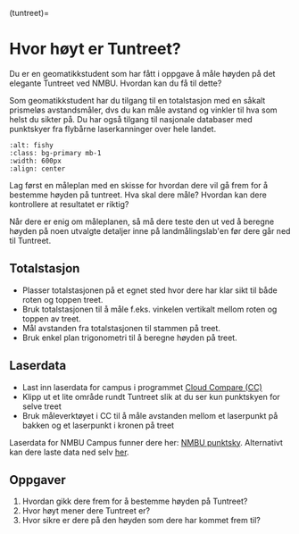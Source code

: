 (tuntreet)=
# Hvor høyt er Tuntreet?

Du er en geomatikkstudent som har fått i oppgave å måle høyden på det elegante Tuntreet ved NMBU. Hvordan kan du få til dette?

Som geomatikkstudent har du tilgang til en totalstasjon med en såkalt prismeløs avstandsmåler, dvs du kan måle avstand og vinkler til hva som helst du sikter på. Du har også tilgang til nasjonale databaser med punktskyer fra flybårne laserkanninger over hele landet.

```{image} ../bilder/tuntreet.jpg
:alt: fishy
:class: bg-primary mb-1
:width: 600px
:align: center
```

Lag først en måleplan med en skisse for hvordan dere vil gå frem for å bestemme høyden på tuntreet. Hva skal dere måle? Hvordan kan dere kontrollere at resultatet er riktig?

Når dere er enig om måleplanen, så må dere teste den ut ved å beregne høyden på noen utvalgte detaljer inne på landmålingslab'en før dere går ned til Tuntreet.


## Totalstasjon
- Plasser totalstasjonen på et egnet sted hvor dere har klar sikt til både roten og toppen treet.
- Bruk totalstasjonen til å måle f.eks. vinkelen vertikalt mellom roten og toppen av treet.
- Mål avstanden fra totalstasjonen til stammen på treet.
- Bruk enkel plan trigonometri til å beregne høyden på treet.


## Laserdata
- Last inn laserdata for campus i programmet [Cloud Compare (CC)](https://www.cloudcompare.org)
- Klipp ut et lite område rundt Tuntreet slik at du ser kun punktskyen for selve treet
- Bruk måleverktøyet i CC til å måle avstanden mellom et laserpunkt på bakken og et laserpunkt i kronen på treet

Laserdata for NMBU Campus funner dere her: [NMBU punktsky](https://nmbu.instructure.com/courses/10981/files/folder/Geomatikk/data). Alternativt kan dere laste data ned selv [her](https://hoydedata.no).


## Oppgaver
1. Hvordan gikk dere frem for å bestemme høyden på Tuntreet?
1. Hvor høyt mener dere Tuntreet er?
1. Hvor sikre er dere på den høyden som dere har kommet frem til?
